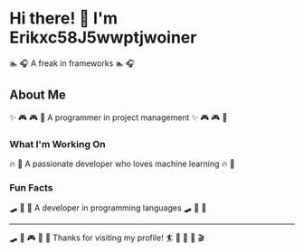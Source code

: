 # Hi there! 👋 I'm Erikxc58J5wwptjwoiner

🏊 🎧 A freak in frameworks 🏊 🎧

## About Me
✨ 🎮 🎮 🎣 A programmer in project management ✨ 🎮 🎮 🎣

### What I'm Working On
🔥 🎽 A passionate developer who loves machine learning 🔥 🎽

### Fun Facts
🛹 🚵 🏏 A developer in programming languages 🛹 🚵 🏏

---
🛹 🏒 🎮 🏏 🎨 Thanks for visiting my profile! 🏄 🎰 🎷 🎯 🎬
